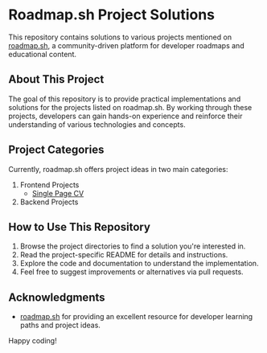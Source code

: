 # Roadmap.sh Project Solutions

This repository contains solutions to various projects mentioned on [roadmap.sh](https://roadmap.sh/), a community-driven platform for developer roadmaps and educational content.

## About This Project

The goal of this repository is to provide practical implementations and solutions for the projects listed on roadmap.sh. By working through these projects, developers can gain hands-on experience and reinforce their understanding of various technologies and concepts.

## Project Categories

Currently, roadmap.sh offers project ideas in two main categories:

1. Frontend Projects
    - [Single Page CV](https://roadmap.sh/projects/single-page-cv)
2. Backend Projects

## How to Use This Repository

1. Browse the project directories to find a solution you're interested in.
2. Read the project-specific README for details and instructions.
3. Explore the code and documentation to understand the implementation.
4. Feel free to suggest improvements or alternatives via pull requests.

## Acknowledgments

- [roadmap.sh](https://roadmap.sh/) for providing an excellent resource for developer learning paths and project ideas.

Happy coding!
